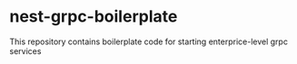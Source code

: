 # nest-grpc-boilerplate
This repository contains boilerplate code for starting enterprice-level grpc services
